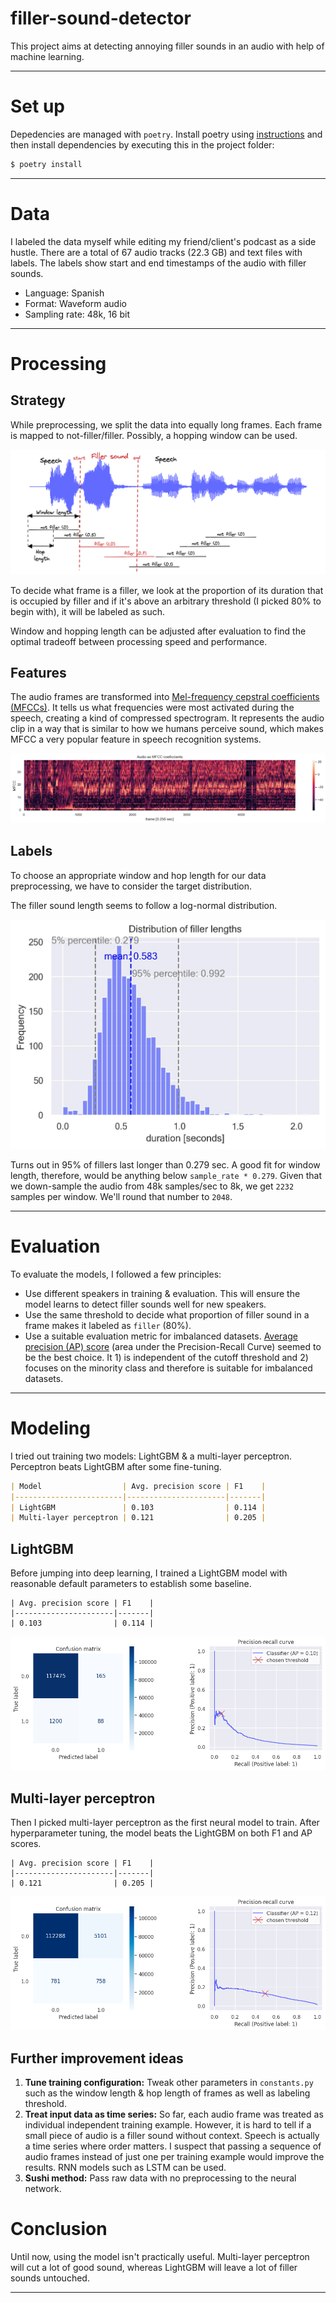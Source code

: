 # filler-sound-detector

This project aims at detecting annoying filler sounds in an audio with help of machine learning.

---

# Set up
Depedencies are managed with `poetry`. Install poetry using [instructions](https://python-poetry.org/docs/#installation) and then install dependencies by executing this in the project folder:

```bash
$ poetry install
```

---

# Data
I labeled the data myself while editing my friend/client's podcast as a side hustle. There are a total of 67 audio tracks (22.3 GB) and text files with labels. The labels show start and end timestamps of the audio with filler sounds.
- Language: Spanish
- Format: Waveform audio
- Sampling rate: 48k, 16 bit

---

# Processing

## Strategy

While preprocessing, we split the data into equally long frames. Each frame is mapped to not-filler/filler. Possibly, a hopping window can be used.

![](img/stragegy-1.png)

To decide what frame is a filler, we look at the proportion of its duration that is occupied by filler and if it's above an arbitrary threshold (I picked 80% to begin with), it will be labeled as such.

Window and hopping length can be adjusted after evaluation to find the optimal tradeoff between processing speed and performance.

## Features

The audio frames are transformed into [Mel-frequency cepstral coefficients (MFCCs)](https://en.wikipedia.org/wiki/Mel-frequency_cepstrum). It tells us what frequencies were most activated during the speech, creating a kind of compressed spectrogram. It represents the audio clip in a way that is similar to how we humans perceive sound, which makes MFCC a very popular feature in speech recognition systems.

![](img/mfcc.png)

## Labels

To choose an appropriate window and hop length for our data preprocessing, we have to consider the target distribution.

The filler sound length seems to follow a log-normal distribution. 

![](img/target_distribution.jpg)

Turns out in 95% of fillers last longer than 0.279 sec. A good fit for window length, therefore, would be anything below `sample_rate * 0.279`. Given that we down-sample the audio from 48k samples/sec to 8k, we get `2232` samples per window. We'll round that number to `2048`.

---

# Evaluation

To evaluate the models, I followed a few principles:
- Use different speakers in training & evaluation. This will ensure the model learns to detect filler sounds well for new speakers.
- Use the same threshold to decide what proportion of filler sound in a frame makes it labeled as `filler` (80%).   
- Use a suitable evaluation metric for imbalanced datasets. [Average precision (AP) score](https://scikit-learn.org/stable/modules/generated/sklearn.metrics.average_precision_score.html) (area under the Precision-Recall Curve) seemed to be the best choice. It 1) is independent of the cutoff threshold and 2) focuses on the minority class and therefore is suitable for imbalanced datasets.

---

# Modeling

I tried out training two models: LightGBM & a multi-layer perceptron. Perceptron beats LightGBM after some fine-tuning.

```markdown
| Model                  | Avg. precision score | F1    |
|------------------------|----------------------|-------|
| LightGBM               | 0.103                | 0.114 |
| Multi-layer perceptron | 0.121                | 0.205 |
```

## LightGBM

Before jumping into deep learning, I trained a LightGBM model with reasonable default parameters to establish some baseline.  

```
| Avg. precision score | F1    |
|----------------------|-------|
| 0.103                | 0.114 |
```

![](img/results-lgbm.png)

## Multi-layer perceptron

Then I picked multi-layer perceptron as the first neural model to train. After hyperparameter tuning, the model beats the LightGBM on both F1 and AP scores.

```
| Avg. precision score | F1    |
|----------------------|-------|
| 0.121                | 0.205 |
```

![](img/results-mlp-fine-tuned.png)

## Further improvement ideas

1. **Tune training configuration:** Tweak other parameters in `constants.py` such as the window length & hop length of frames as well as labeling threshold.
2. **Treat input data as time series:** So far, each audio frame was treated as individual independent training example. However, it is hard to tell if a small piece of audio is a filler sound without context. Speech is actually a time series where order matters. I suspect that passing a sequence of audio frames instead of just one per training example would improve the results. RNN models such as LSTM can be used.
3. **Sushi method:** Pass raw data with no preprocessing to the neural network.

# Conclusion

Until now, using the model isn't practically useful. Multi-layer perceptron will cut a lot of good sound, whereas LightGBM will leave a lot of filler sounds untouched.

---

